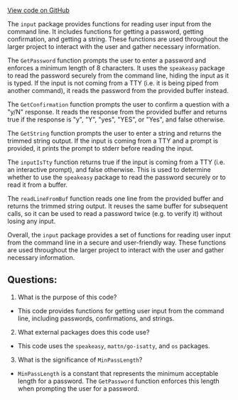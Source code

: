 [View code on GitHub](https://github.com/cosmos/cosmos-sdk.git/client/input/input.go)

The `input` package provides functions for reading user input from the command line. It includes functions for getting a password, getting confirmation, and getting a string. These functions are used throughout the larger project to interact with the user and gather necessary information.

The `GetPassword` function prompts the user to enter a password and enforces a minimum length of 8 characters. It uses the `speakeasy` package to read the password securely from the command line, hiding the input as it is typed. If the input is not coming from a TTY (i.e. it is being piped from another command), it reads the password from the provided buffer instead.

The `GetConfirmation` function prompts the user to confirm a question with a "y/N" response. It reads the response from the provided buffer and returns true if the response is "y", "Y", "yes", "YES", or "Yes", and false otherwise.

The `GetString` function prompts the user to enter a string and returns the trimmed string output. If the input is coming from a TTY and a prompt is provided, it prints the prompt to stderr before reading the input.

The `inputIsTty` function returns true if the input is coming from a TTY (i.e. an interactive prompt), and false otherwise. This is used to determine whether to use the `speakeasy` package to read the password securely or to read it from a buffer.

The `readLineFromBuf` function reads one line from the provided buffer and returns the trimmed string output. It reuses the same buffer for subsequent calls, so it can be used to read a password twice (e.g. to verify it) without losing any input.

Overall, the `input` package provides a set of functions for reading user input from the command line in a secure and user-friendly way. These functions are used throughout the larger project to interact with the user and gather necessary information.
## Questions: 
 1. What is the purpose of this code?
- This code provides functions for getting user input from the command line, including passwords, confirmations, and strings.

2. What external packages does this code use?
- This code uses the `speakeasy`, `mattn/go-isatty`, and `os` packages.

3. What is the significance of `MinPassLength`?
- `MinPassLength` is a constant that represents the minimum acceptable length for a password. The `GetPassword` function enforces this length when prompting the user for a password.